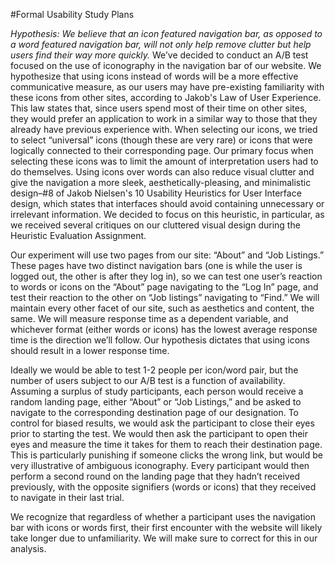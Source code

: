 #Formal Usability Study Plans

*Hypothesis: We believe that an icon featured navigation bar, as opposed to a word featured navigation bar, will not only help remove clutter but help users find their way more quickly.*
We’ve decided to conduct an A/B test focused on the use of iconography in the navigation bar of our website. We hypothesize that using icons instead of words will be a more effective communicative measure, as our users may have pre-existing familiarity with these icons from other sites, according to Jakob's Law of User Experience. This law states that, since users spend most of their time on other sites, they would prefer an application to work in a similar way to those that they already have previous experience with. When selecting our icons, we tried to select “universal” icons (though these are very rare) or icons that were logically connected to their corresponding page. Our primary focus when selecting these icons was to limit the amount of interpretation users had to do themselves. Using icons over words can also reduce visual clutter and give the navigation a more sleek, aesthetically-pleasing, and minimalistic design–#8 of Jakob Nielsen's 10 Usability Heuristics for User Interface design, which states that interfaces should avoid containing unnecessary or irrelevant information. We decided to focus on this heuristic, in particular, as we received several critiques on our cluttered visual design during the Heuristic Evaluation Assignment.

Our experiment will use two pages from our site: “About” and “Job Listings.” These pages have two distinct navigation bars (one is while the user is logged out, the other is after they log in), so we can test one user’s reaction to words or icons on the “About” page navigating to the “Log In” page, and test their reaction to the other on “Job listings” navigating to “Find.” We will maintain every other facet of our site, such as aesthetics and content, the same. We will measure response time as a dependent variable, and whichever format (either words or icons) has the lowest average response time is the direction we’ll follow. Our hypothesis dictates that using icons should result in a lower response time. 

Ideally we would be able to test 1-2 people per icon/word pair, but the number of users subject to our A/B test is a function of availability. Assuming a surplus of study participants, each person would receive a random landing page, either “About” or “Job Listings,” and be asked to navigate to the corresponding destination page of our designation. To control for biased results, we would ask the participant to close their eyes prior to starting the test. We would then ask the participant to open their eyes and measure the time it takes for them to reach their destination page. This is particularly punishing if someone clicks the wrong link, but would be very illustrative of ambiguous iconography. Every participant would then perform a second round on the landing page that they hadn’t received previously, with the opposite signifiers (words or icons) that they received to navigate in their last trial.

We recognize that regardless of whether a participant uses the navigation bar with icons or words first, their first encounter with the website will likely take longer due to unfamiliarity. We will make sure to correct for this in our analysis.

